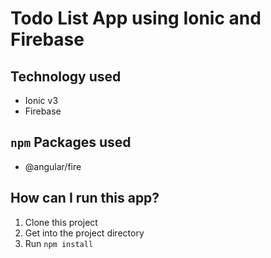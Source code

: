 # Todo List App using Ionic and Firebase

## Technology used
- Ionic v3
- Firebase

## `npm` Packages used
- @angular/fire

## How can I run this app?
1. Clone this project
2. Get into the project directory
3. Run `npm install`